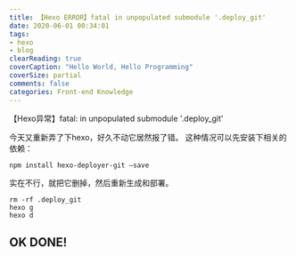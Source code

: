 ```yaml
---
title: 【Hexo ERROR】fatal in unpopulated submodule '.deploy_git'
date: 2020-06-01 00:34:01
tags:
- hexo
- blog
clearReading: true
coverCaption: "Hello World, Hello Programming"
coverSize: partial
comments: false
categories: Front-end Knowledge
---
```

【Hexo异常】fatal: in unpopulated submodule '.deploy_git'
<!--more-->
今天又重新弄了下hexo，好久不动它居然报了错。
这种情况可以先安装下相关的依赖：
```
npm install hexo-deployer-git –save
```

实在不行，就把它删掉，然后重新生成和部署。
```
rm -rf .deploy_git
hexo g
hexo d
```

OK DONE!
---
